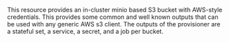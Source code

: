 This resource provides an in-cluster minio based S3 bucket with AWS-style credentials. This provides some common and well known outputs that can be used with any generic AWS s3 client. The outputs of the provisioner are a stateful set, a service, a secret, and a job per bucket.